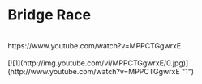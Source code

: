 # Bridge Race
  <br />
https://www.youtube.com/watch?v=MPPCTGgwrxE <br />
  <br />
[![1](http://img.youtube.com/vi/MPPCTGgwrxE/0.jpg)](http://www.youtube.com/watch?v=MPPCTGgwrxE "1")
